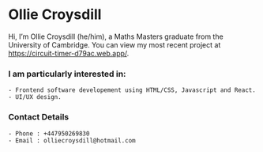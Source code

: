 # Ollie Croysdill
Hi, I’m Ollie Croysdill (he/him), a Maths Masters graduate from the University of Cambridge.
You can view my most recent project at https://circuit-timer-d79ac.web.app/.

  ### I am particularly interested in:
    - Frontend software developement using HTML/CSS, Javascript and React.
    - UI/UX design.
  
  ### Contact Details
    - Phone : +447950269830
    - Email : olliecroysdill@hotmail.com
  
